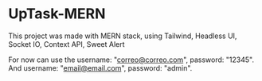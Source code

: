 # UpTask-MERN
This project was made with MERN stack, using Tailwind, Headless UI, Socket IO, Context API, Sweet Alert

For now can use the username: "correo@correo.com", password: "12345". And username: "email@email.com", password: "admin".
